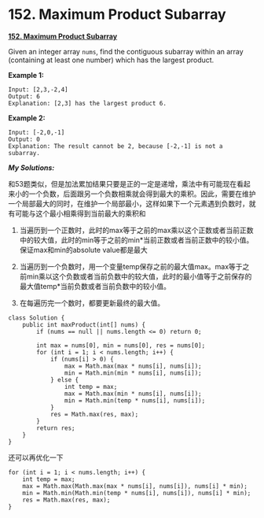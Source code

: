 # 152. Maximum Product Subarray

 [**152. Maximum Product Subarray**](https://leetcode.com/problems/maximum-product-subarray/description/)

Given an integer array `nums`, find the contiguous subarray within an array \(containing at least one number\) which has the largest product.

**Example 1:**

```text
Input: [2,3,-2,4]
Output: 6
Explanation: [2,3] has the largest product 6.
```

**Example 2:**

```text
Input: [-2,0,-1]
Output: 0
Explanation: The result cannot be 2, because [-2,-1] is not a subarray.
```

_**My Solutions:**_

 和53题类似，但是加法累加结果只要是正的一定是递增，乘法中有可能现在看起来小的一个负数，后面跟另一个负数相乘就会得到最大的乘积。因此，需要在维护一个局部最大的同时，在维护一个局部最小，这样如果下一个元素遇到负数时，就有可能与这个最小相乘得到当前最大的乘积和

1. 当遍历到一个正数时，此时的max等于之前的max乘以这个正数或者当前正数中的较大值，此时的min等于之前的min\*当前正数或者当前正数中的较小值。保证max和min的absolute value都是最大

2. 当遍历到一个负数时，用一个变量temp保存之前的最大值max。max等于之前min乘以这个负数或者当前负数中的较大值，此时的最小值等于之前保存的最大值temp\*当前负数或者当前负数中的较小值。

3. 在每遍历完一个数时，都要更新最终的最大值。

```text
class Solution {
    public int maxProduct(int[] nums) {
        if (nums == null || nums.length <= 0) return 0;
        
        int max = nums[0], min = nums[0], res = nums[0];
        for (int i = 1; i < nums.length; i++) {
            if (nums[i] > 0) { 
                max = Math.max(max * nums[i], nums[i]);
                min = Math.min(min * nums[i], nums[i]);
            } else {
                int temp = max;
                max = Math.max(min * nums[i], nums[i]);
                min = Math.min(temp * nums[i], nums[i]);
            }
            res = Math.max(res, max);
        }
        return res;
    }
}
```

还可以再优化一下

```text
for (int i = 1; i < nums.length; i++) {
    int temp = max;
    max = Math.max(Math.max(max * nums[i], nums[i]), nums[i] * min);
    min = Math.min(Math.min(temp * nums[i], nums[i]), nums[i] * min);
    res = Math.max(res, max);
}    
```

